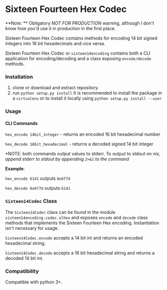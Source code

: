 # Sixteen Fourteen Hex Codec

**Note: ** Obligatory *NOT FOR PRODUCTION* warning, although I don't know how you'd use it in production in the first place.

Sixteen Fourteen Hex Codec contains methods for encoding 14 bit signed integers into 16 bit hexadecimals and vice versa.

Sixteen Fourteen Hex Codec or `sixteen14encoding` contains both a CLI application for encoding/decoding and a class exposing `encode/decode` methods.

### Installation

1. clone or download and extract repository.
2. run  `python setup.py install`  It is recommended to install the package in a `virtualenv` or to install it locally using `python setup.py install --user`



### Usage

#### CLI Commands

`hex_encode 14bit_integer` - returns an encoded 16 bit hexadecimal number 

`hex_decode 16bit_hexadecimal`  - returns a decoded signed 14 bit integer

*NOTE: both commands output values to stderr. To output to stdout on *nix, append stderr to stdout by appending `2>&1` to the command* 

**Example**:

`hex_encode 6141` outputs  `0x6f7d`

`hex_decode 0x6f7d` outputs `6141`

### `Sixteen14Codec` Class

The `Sixteen14Codec` class can be found in the module `sixteen14encoding.codec.alhex` and exposes `encode` and `decode` class methods that implements the Sixteen Fourteen Hex encoding. Instantiation isn't necessary for usage. 

 `Sixteen14Codec.encode` accepts a 14 bit int and returns an encoded hexadecimal string. 

`Sixteen14Codec.decode` accepts a 16 bit hexadecimal string and returns a decoded 14 bit int.



### Compatibility

Compatible with python 3+.
